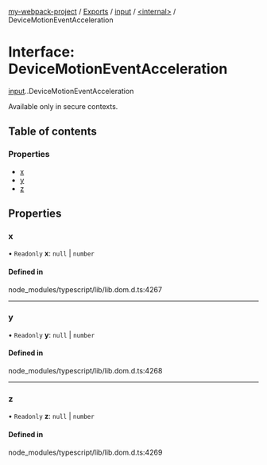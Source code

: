 [my-webpack-project](../README.md) / [Exports](../modules.md) / [input](../modules/input.md) / [<internal\>](../modules/input._internal_.md) / DeviceMotionEventAcceleration

# Interface: DeviceMotionEventAcceleration

[input](../modules/input.md).[<internal>](../modules/input._internal_.md).DeviceMotionEventAcceleration

Available only in secure contexts.

## Table of contents

### Properties

- [x](input._internal_.DeviceMotionEventAcceleration.md#x)
- [y](input._internal_.DeviceMotionEventAcceleration.md#y)
- [z](input._internal_.DeviceMotionEventAcceleration.md#z)

## Properties

### x

• `Readonly` **x**: ``null`` \| `number`

#### Defined in

node_modules/typescript/lib/lib.dom.d.ts:4267

___

### y

• `Readonly` **y**: ``null`` \| `number`

#### Defined in

node_modules/typescript/lib/lib.dom.d.ts:4268

___

### z

• `Readonly` **z**: ``null`` \| `number`

#### Defined in

node_modules/typescript/lib/lib.dom.d.ts:4269
